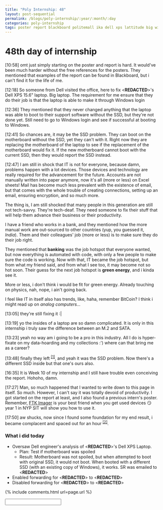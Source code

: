 ```yaml
---
title: "Poly Internship: 48"
layout: post-sequential
permalink: /blogs/poly-internship/:year/:month/:day
categories: poly-internship
tags: poster report blackboard politemall ika dell xps lattitude big windows engineer external akmal akhmal akmahl email forwarding flexi excel sheets mail accounts ssd problem spoilt 
---
```

# 48th day of internship

<span class="timestamp">[10:58]</span> omt just simply starting on the poster and report is hard. It would've been much harder without the free references for the posters. They mentioned that examples of the report can be found in Blackboard, but i can't find it for the life of me.

<span class="timestamp">[12:18]</span> So someone from Dell visited the office, here to fix <span class='disable-selection' ondblclick="this.innerHTML='Ika'">&lt;<b>REDACTED</b>&gt;</span>'s Dell XPS 15.6" laptop. Big laptop. The requirement for me ensure that they do their job is that the laptop is able to make it through Windows login

<span class="timestamp">[12:36]</span> They mentioned that they never changed anything that the laptop was able to boot to their support software without the SSD, but they're not done yet. Still need to go to Windows login and see if successful at booting to Windows. 

<span class="timestamp">[12:41]</span> So chances are, it may be the SSD problem. They can boot on the motherboard without the SSD, yet they can't with it. Right now they are replacing the motherboard of the laptop to see if the replacement of the motherboard would fix it. If the new motherboard cannot boot with the current SSD, then they would report the SSD instead.

<span class="timestamp">[12:47]</span> I am still in shock that IT is not for everyone, because damn, problems happen with a lot devices. Those devices and technology are really required for the advancement for the future. Accounts are not manually written into paper anymore, now it's all (more or less) on Excel sheets! Mail has become much less prevalent with the existence of email, but that comes with the whole trouble of creating connections, setting up an email, ensuring encryption, and so much more.

The thing is, I am still shocked that many people in this generation are still not tech-savvy. They're tech-deaf. They need someone to fix their stuff that will help them advance their business or their productivity. 

I have a friend who works in a bank, and they mentioned how the more manual work are out-sourced to other countries (yup, you guessed it, _India_). Them and their colleagues' job (more or less) is to make sure they do their job right. 

They mentioned that **banking** was the job hotspot that everyone wanted, but now everything is automated with code, with only a few people to make sure the code is working. Now with that, IT became the job hotspot, but from what my friend said, and from what I see too, it may become not so hot soon. Their guess for the next job hotspot is **green energy**, and i kinda see it.

More or less, i don't think i would be fit for green energy. Already touching on physics, nah, nope, i ain't going back. 

I feel like IT in itself also has trends, like, haha, remember BitCoin? I think i might read up on _analog computers..._ 

<span class="timestamp">[13:05]</span> they're still fixing it &#58;&#124;

<span class="timestamp">[13:19]</span> yo the insides of a laptop are so damn complicated. It is only in this internship i truly saw the difference between an M.2 and SATA.

<span class="timestamp">[13:23]</span> yeah no way am i going to be a pro in this industry. All I do is hyper-fixate on my data-hoarding and my collections :') where can that bring me as a career?

<span class="timestamp">[13:48]</span> finally they left <sup><a href="#1">[1]</a></sup>, and yeah it was the SSD problem. Now there's a different SSD inside but that one's ours also. 

<span class="timestamp">[16:35]</span> It is Week 10 of my internship and I still have trouble even conceiving the report. Hohoho, damn.

<span class="timestamp">[17:27]</span> Man, so much happened that I wanted to write down to this page in itself. So much. However, I can't say it was totally devoid of productivity. I got started on the report at least, and I also found a previous intern's poster. Remember, <a href="https://accessdata.com/product-download/ftk-imager-version-4-5" target="_blank">FTK Imager</a> is your best friend when you get used devices 😏 year 1 in NYP SIT will show you how to use it.

<span class="timestamp">[17:50]</span> aw shucks, now since I found some foundation for my end result, i became complacent and spaced out for an hour <sup><a href="#2">[2]</a></sup>.

### What i did today
* Oversaw Dell engineer's analysis of <span class='disable-selection' ondblclick="this.innerHTML='Ika'">&lt;<b>REDACTED</b>&gt;</span>'s Dell XPS Laptop.
    * Plan: Test if motherboard was spoiled
    * Result: Motherboard was not spoiled, but when attempted to boot with original SSD, it would not boot. When booted with a different SSD (with an existing copy of Windows), it works. SR was emailed to <span class='disable-selection' ondblclick="this.innerHTML='support@infospace.com.sg'">&lt;<b>REDACTED</b>&gt;</span>
* Enabled forwarding for <span class='disable-selection' ondblclick="this.innerHTML='henry.tan@flexisystems.com.sg'">&lt;<b>REDACTED</b>&gt;</span> to <span class='disable-selection' ondblclick="this.innerHTML='sales@flexisystems.com.sg'">&lt;<b>REDACTED</b>&gt;</span>
* Disabled forwarding for <span class='disable-selection' ondblclick="this.innerHTML='henry.tan@flexisystems.com.sg'">&lt;<b>REDACTED</b>&gt;</span> to <span class='disable-selection' ondblclick="this.innerHTML='sales@flexisystems.com.sg'">&lt;<b>REDACTED</b>&gt;</span>


{% include comments.html url=page.url %}

<input id="password-input" type="password" class="text-secret" onkeyup="unlock()" autocomplete="off">

<span class="disable-selection" id="truth" style="display:none;">chocolate sauce<br><br><sup id="1">[1]</sup> finally, my social anxiety lowers. it always happen, whenever i meet at least one new person with no other support there to help me. even if it was someone i knew i would not meet again ever, my every action i must take note to make myself look normal, every sound that existed in the office become deafening, my soul becomes frozen. <br><br>_sigh_, whatever, this happens a lot. I can only look like kind & confident person, but that holds no merit to my tiny scared soul inside of me.<br><br><sup id="2">[2]</sup> aw shit. Gotta commit tmr to complete the report first. Thank you Swan, a previous <span class='disable-selection' ondblclick="this.innerHTML='Infospace'">&lt;<b>REDACTED</b>&gt;</span> intern</span>
